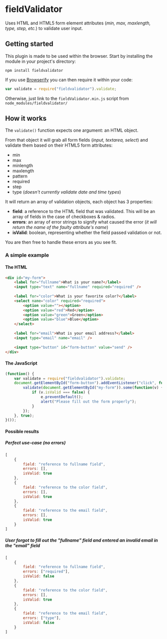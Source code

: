 fieldValidator
==============

Uses HTML and HTML5 form element attributes (*min, max, maxlength, type, step, etc.*) to validate user input.

## Getting started
This plugin is made to be used within the browser. Start by installing the module in your project's directory:

```shell
npm install fieldvalidator
```

If you use [Browserify](http://browserify.org/) you can then require it within your code:

```js
var validate = require("fieldvalidator").validate;
```

Otherwise, just link to the `fieldValidator.min.js` script from `node_modules/fieldvalidator/`

## How it works
The `validate()` function expects one argument: an HTML object.

From that object it will grab all form fields (*input, textarea, select*) and validate them based on their HTML5 form attributes:

- min
- max
- minlength
- maxlength
- pattern
- required
- step
- type (*doesn't currently validate date and time types*)

It will return an array of validation objects, each object has 3 properties:

- **field**: a reference to the HTML field that was validated. This will be an array of fields in the case of checkboxes & radios.
- **errors**: an array of error strings to signify what caused the error (*it will return the name of the faulty attribute's name*)
- **isValid**: boolean, representing whether the field passed validation or not.

You are then free to handle these errors as you see fit.

### A simple example

#### The HTML
```html
<div id="my-form">
    <label for="fullname">What is your name?</label>
    <input type="text" name="fullname" required="required" />
    
    <label for="color">What is your favorite color?</label>
    <select name="color" required="required">
        <option value=""></option>
        <option value="red">Red</option>
        <option value="green">Green</option>
        <option value="blue">Blue</option>
    </select>
    
    <label for="email">What is your email address?</label>
    <input type="email" name="email" />
    
    <input type="button" id="form-button" value="send" />
</div>
```

#### The JavaScript
```js
(function() {
    var validate = require("fieldvalidator").validate;
    document.getElementById("form-button").addEventListener("click", function(e) {
        validate(document.getElementById("my-form")).some(function(v) {
            if (v.isValid === false) {
                e.preventDefault();
                alert("Please fill out the form properly");
            }
        });
    }, true);
}());
```

#### Possible results
##### Perfect use-case (*no errors*)
```js
[
    {
        field: "reference to fullname field",
        errors: [],
        isValid: true
    },
    {
        field: "reference to the color field",
        errors: [],
        isValid: true
    },
    {
        field: "reference to the email field",
        errors: [],
        isValid: true
    }
]   
```

##### User forgot to fill out the "fullname" field and entered an invalid email in the "email" field
```js
[
    {
        field: "reference to fullname field",
        errors: ["required"],
        isValid: false
    },
    {
        field: "reference to the color field",
        errors: [],
        isValid: true
    },
    {
        field: "reference to the email field",
        errors: ["type"],
        isValid: false
    }
]   
```
